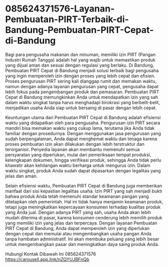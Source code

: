# 085624371576-Layanan-Pembuatan-PIRT-Terbaik-di-Bandung-Pembuatan-PIRT-Cepat-di-Bandung

Bagi para pengusaha makanan dan minuman, memiliki izin PIRT (Pangan Industri Rumah Tangga) adalah hal yang wajib untuk memastikan produk yang dijual aman dan sesuai dengan regulasi yang berlaku. Di Bandung, Pembuatan PIRT Cepat di Bandung menjadi solusi terbaik bagi pengusaha yang ingin memperoleh izin dengan proses yang lebih cepat dan efisien. Proses pengurusan PIRT sering kali dianggap rumit dan memakan waktu, namun dengan adanya layanan pengurusan yang cepat, pengusaha dapat lebih fokus pada pengembangan produk dan pemasaran. Pembuatan PIRT Cepat di Bandung memungkinkan Anda untuk mendapatkan izin yang sah dalam waktu singkat tanpa harus menghadapi birokrasi yang berbelit-belit, menjadikan usaha Anda siap untuk bersaing di pasar dengan lebih cepat.

Keuntungan utama dari Pembuatan PIRT Cepat di Bandung adalah efisiensi waktu yang didapatkan oleh para pengusaha. Pengurusan izin PIRT secara mandiri bisa memakan waktu yang cukup lama, terutama jika Anda tidak familiar dengan prosedurnya. Dengan menggunakan jasa pengurusan yang sudah berpengalaman, Anda dapat menghemat waktu dan tenaga karena proses pembuatan izin akan dilakukan dengan lebih terstruktur dan terorganisir. Penyedia layanan akan membantu memenuhi semua persyaratan yang diperlukan, mulai dari pemeriksaan tempat produksi, kelengkapan dokumen, hingga verifikasi produk, sehingga Anda tidak perlu khawatir akan kehilangan waktu berharga untuk mengurus izin. Dalam waktu singkat, produk Anda sudah dapat dipasarkan dengan legalitas yang jelas dan aman.

Selain efisiensi waktu, Pembuatan PIRT Cepat di Bandung juga memberikan manfaat dari sisi kepastian legalitas usaha. Izin PIRT yang sah menjadi bukti bahwa produk Anda telah memenuhi standar keamanan pangan yang ditetapkan oleh pemerintah. Hal ini tidak hanya menjamin keamanan produk, tetapi juga meningkatkan kepercayaan konsumen terhadap kualitas produk yang Anda jual. Dengan adanya PIRT yang sah, usaha Anda akan lebih mudah diterima di pasar, karena konsumen cenderung lebih memilih produk yang memiliki izin yang jelas dan terpercaya. Dengan layanan Pembuatan PIRT Cepat di Bandung, Anda dapat memperoleh izin yang diperlukan dengan cepat dan memulai atau mengembangkan usaha pangan Anda tanpa hambatan administratif. Ini akan membuka peluang yang lebih besar untuk mengembangkan pasar dan meningkatkan daya saing produk Anda.

Hubungi Kontak Dibawah Ini
085624371576
https://carousell.app.link/nZQYUJBFnQb
